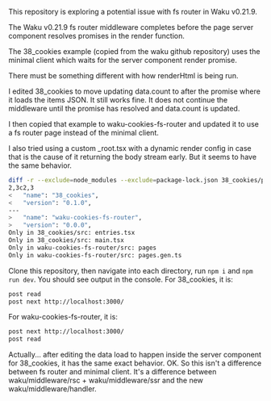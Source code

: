 This repository is exploring a potential issue with fs router in Waku v0.21.9.

The Waku v0.21.9 fs router middleware completes before the page server component resolves promises in the render function.

The 38_cookies example (copied from the waku github repository) uses the minimal client which waits for the server component render promise.

There must be something different with how renderHtml is being run.

I edited 38_cookies to move updating data.count to after the promise where it loads the items JSON. It still works fine. It does not continue the middleware until the promise has resolved and data.count is updated.

I then copied that example to waku-cookies-fs-router and updated it to use a fs router page instead of the minimal client.

I also tried using a custom _root.tsx with a dynamic render config in case that is the cause of it returning the body stream early. But it seems to have the same behavior.

```sh
diff -r --exclude=node_modules --exclude=package-lock.json 38_cookies/package.json waku-cookies-fs-router/package.json
2,3c2,3
<   "name": "38_cookies",
<   "version": "0.1.0",
---
>   "name": "waku-cookies-fs-router",
>   "version": "0.0.0",
Only in 38_cookies/src: entries.tsx
Only in 38_cookies/src: main.tsx
Only in waku-cookies-fs-router/src: pages
Only in waku-cookies-fs-router/src: pages.gen.ts
```

Clone this repository, then navigate into each directory, run `npm i` and `npm run dev`. You should see output in the console. For 38_cookies, it is:

```txt
post read
post next http://localhost:3000/
```

For waku-cookies-fs-router, it is:

```txt
post next http://localhost:3000/
post read
```

Actually... after editing the data load to happen inside the server component for 38_cookies, it has the same exact behavior. OK. So this isn't a difference between fs router and minimal client. It's a difference between waku/middleware/rsc + waku/middleware/ssr and the new waku/middleware/handler.


